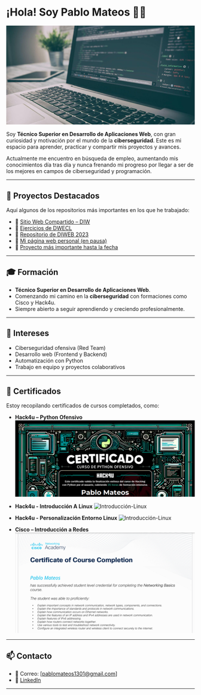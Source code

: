 # ¡Hola! Soy Pablo Mateos 👨‍💻

![Desarrollo Web](https://github.com/PabloMateosP/PabloMateosP/blob/e66aaf17029acd21fc83aa001b436f9bab638f23/images/desarrolloWeb.jpg)

Soy **Técnico Superior en Desarrollo de Aplicaciones Web**, con gran curiosidad y motivación por el mundo de la **ciberseguridad**. Este es mi espacio para aprender, practicar y compartir mis proyectos y avances.

Actualmente me encuentro en búsqueda de empleo, aumentando mis conocimientos día tras día y nunca frenando mi progreso por llegar a ser de los mejores en campos de ciberseguridad y programación. 

---

## 🚀 Proyectos Destacados

Aquí algunos de los repositorios más importantes en los que he trabajado:

- 🔗 [Sitio Web Compartido – DIW](https://github.com/PabloMateosP/diw_sitio_Rogelio)
- 🔗 [Ejercicios de DWECL](https://github.com/PabloMateosP/DWECL)
- 🔗 [Repositorio de DIWEB 2023](https://github.com/PabloMateosP/DIWEB_23)
- 🔗 [Mi página web personal (en pausa)](https://github.com/PabloMateosP/MyProjects)
- 🌟 [Proyecto más importante hasta la fecha](https://github.com/PabloMateosP/Proyectos-CT.git)

---

## 🎓 Formación

- **Técnico Superior en Desarrollo de Aplicaciones Web**.
- Comenzando mi camino en la **ciberseguridad** con formaciones como Cisco y Hack4u.
- Siempre abierto a seguir aprendiendo y creciendo profesionalmente.

---

## 🎯 Intereses

- Ciberseguridad ofensiva (Red Team)
- Desarrollo web (Frontend y Backend)
- Automatización con Python
- Trabajo en equipo y proyectos colaborativos

---

## 📜 Certificados

Estoy recopilando certificados de cursos completados, como:

- **Hack4u – Python Ofensivo**
![Python-Ofensivo](https://github.com/PabloMateosP/PabloMateosP/blob/master/images/Python-Ofensivo.png)

- **Hack4u - Introducción A Linux** 
![Introducción-Linux](https://github.com/PabloMateosP/PabloMateosP/blob/master/images/Introducción-Linux.png)

- **Hack4u - Personalización Entorno Linux**
![Introducción-Linux](https://github.com/PabloMateosP/PabloMateosP/blob/master/images/Personalización-Entorno.png)

- **Cisco – Introducción a Redes**
![Cisco-Redes](https://github.com/PabloMateosP/PabloMateosP/blob/master/images/Cisco-Redes.png)

---

## 📫 Contacto

- 📧 Correo: [pablomateos1301@gmail.com]
- 🔗 [LinkedIn](https://www.linkedin.com/in/pablo-010687299/)

---
